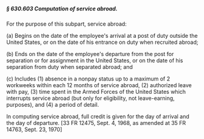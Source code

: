 ##### § 630.603 Computation of service abroad. #####

For the purpose of this subpart, service abroad:

(a) Begins on the date of the employee's arrival at a post of duty outside the United States, or on the date of his entrance on duty when recruited abroad;

(b) Ends on the date of the employee's departure from the post for separation or for assignment in the United States, or on the date of his separation from duty when separated abroad; and

(c) Includes (1) absence in a nonpay status up to a maximum of 2 workweeks within each 12 months of service abroad, (2) authorized leave with pay, (3) time spent in the Armed Forces of the United States which interrupts service abroad (but only for eligibility, not leave-earning, purposes), and (4) a period of detail.

In computing service abroad, full credit is given for the day of arrival and the day of departure. [33 FR 12475, Sept. 4, 1968, as amended at 35 FR 14763, Sept. 23, 1970]